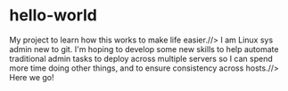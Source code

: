 # hello-world
My project to learn how this works to make life easier.//>
I am Linux sys admin new to git. I'm hoping to develop some new skills to help automate traditional admin tasks to deploy across multiple servers so I can spend more time doing other things, and to ensure consistency across hosts.//>
Here we go!
